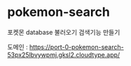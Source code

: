 # pokemon-search

포켓몬 database 불러오기
검색기능 만들기

도메인 : https://port-0-pokemon-search-53px25lbvywpmj.gksl2.cloudtype.app/
